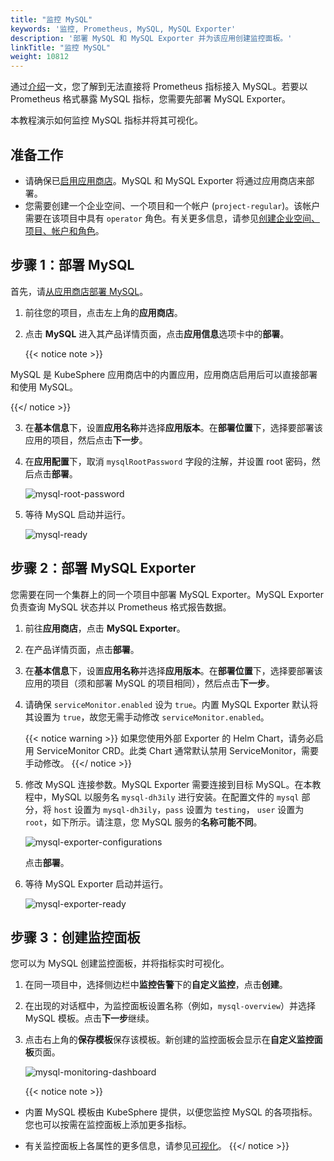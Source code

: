 ```yaml
---
title: "监控 MySQL"
keywords: '监控, Prometheus, MySQL, MySQL Exporter'
description: '部署 MySQL 和 MySQL Exporter 并为该应用创建监控面板。'
linkTitle: "监控 MySQL"
weight: 10812
---
```

通过[介绍](../../../../project-user-guide/custom-application-monitoring/introduction/#间接暴露)一文，您了解到无法直接将 Prometheus 指标接入 MySQL。若要以 Prometheus 格式暴露 MySQL 指标，您需要先部署 MySQL Exporter。

本教程演示如何监控 MySQL 指标并将其可视化。

## 准备工作

- 请确保已[启用应用商店](../../../../pluggable-components/app-store/)。MySQL 和 MySQL Exporter 将通过应用商店来部署。
- 您需要创建一个企业空间、一个项目和一个帐户 (`project-regular`)。该帐户需要在该项目中具有 `operator` 角色。有关更多信息，请参见[创建企业空间、项目、帐户和角色](../../../../quick-start/create-workspace-and-project/)。

## 步骤 1：部署 MySQL

首先，请[从应用商店部署 MySQL](../../../../application-store/built-in-apps/mysql-app/)。

1. 前往您的项目，点击左上角的**应用商店**。

2. 点击 **MySQL** 进入其产品详情页面，点击**应用信息**选项卡中的**部署**。

    {{< notice note >}}

MySQL 是 KubeSphere 应用商店中的内置应用，应用商店启用后可以直接部署和使用 MySQL。

{{</ notice >}} 

3. 在**基本信息**下，设置**应用名称**并选择**应用版本**。在**部署位置**下，选择要部署该应用的项目，然后点击**下一步**。

4. 在**应用配置**下，取消 `mysqlRootPassword` 字段的注解，并设置 root 密码，然后点击**部署**。

    ![mysql-root-password](/images/docs/zh-cn/project-user-guide/custom-application-monitoring/examples/monitor-mysql/mysql-root-password.png)

5. 等待 MySQL 启动并运行。

    ![mysql-ready](/images/docs/zh-cn/project-user-guide/custom-application-monitoring/examples/monitor-mysql/mysql-ready.png)

## 步骤 2：部署 MySQL Exporter

您需要在同一个集群上的同一个项目中部署 MySQL Exporter。MySQL Exporter 负责查询 MySQL 状态并以 Prometheus 格式报告数据。

1. 前往**应用商店**，点击 **MySQL Exporter**。

2. 在产品详情页面，点击**部署**。

3. 在**基本信息**下，设置**应用名称**并选择**应用版本**。在**部署位置**下，选择要部署该应用的项目（须和部署 MySQL 的项目相同），然后点击**下一步**。

4. 请确保 `serviceMonitor.enabled` 设为 `true`。内置 MySQL Exporter 默认将其设置为 `true`，故您无需手动修改 `serviceMonitor.enabled`。

    {{< notice warning >}}
如果您使用外部 Exporter 的 Helm Chart，请务必启用 ServiceMonitor CRD。此类 Chart 通常默认禁用 ServiceMonitor，需要手动修改。
    {{</ notice >}}

5. 修改 MySQL 连接参数。MySQL Exporter 需要连接到目标 MySQL。在本教程中，MySQL 以服务名 `mysql-dh3ily` 进行安装。在配置文件的 `mysql` 部分，将 `host` 设置为 `mysql-dh3ily`，`pass` 设置为 `testing`， `user` 设置为 `root`，如下所示。请注意，您 MySQL 服务的**名称可能不同**。

    ![mysql-exporter-configurations](/images/docs/zh-cn/project-user-guide/custom-application-monitoring/examples/monitor-mysql/mysql-exporter-configurations.png)

    点击**部署**。

6. 等待 MySQL Exporter 启动并运行。

    ![mysql-exporter-ready](/images/docs/zh-cn/project-user-guide/custom-application-monitoring/examples/monitor-mysql/mysql-exporter-ready.png)

## 步骤 3：创建监控面板

您可以为 MySQL 创建监控面板，并将指标实时可视化。

1. 在同一项目中，选择侧边栏中**监控告警**下的**自定义监控**，点击**创建**。

2. 在出现的对话框中，为监控面板设置名称（例如，`mysql-overview`）并选择 MySQL 模板。点击**下一步**继续。

3. 点击右上角的**保存模板**保存该模板。新创建的监控面板会显示在**自定义监控面板**页面。

    ![mysql-monitoring-dashboard](/images/docs/zh-cn/project-user-guide/custom-application-monitoring/examples/monitor-mysql/mysql-monitoring-dashboard.png)

    {{< notice note >}}

- 内置 MySQL 模板由 KubeSphere 提供，以便您监控 MySQL 的各项指标。您也可以按需在监控面板上添加更多指标。
  
- 有关监控面板上各属性的更多信息，请参见[可视化](../../../../project-user-guide/custom-application-monitoring/visualization/overview/)。
      {{</ notice >}}